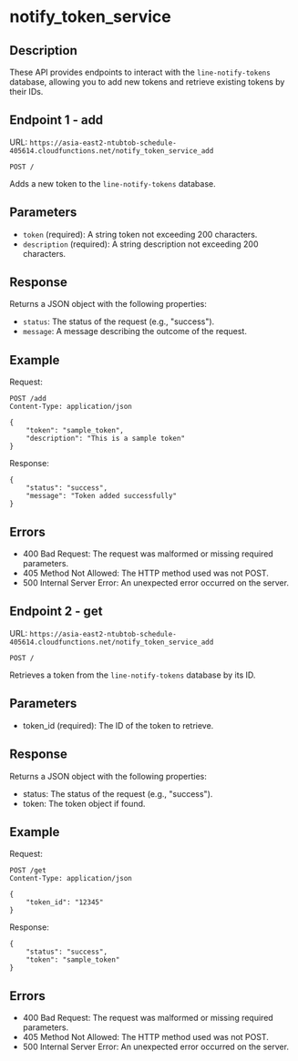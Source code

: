 # notify_token_service
## Description
These API provides endpoints to interact with the `line-notify-tokens` database, allowing you to add new tokens and retrieve existing tokens by their IDs.

## Endpoint 1 - add
URL: `https://asia-east2-ntubtob-schedule-405614.cloudfunctions.net/notify_token_service_add`

`POST /`

Adds a new token to the `line-notify-tokens` database.

## Parameters
* `token` (required): A string token not exceeding 200 characters.
* `description` (required): A string description not exceeding 200 characters.
## Response
Returns a JSON object with the following properties:

* `status`: The status of the request (e.g., "success").
* `message`: A message describing the outcome of the request.
## Example
Request:

    POST /add
    Content-Type: application/json

    {
        "token": "sample_token",
        "description": "This is a sample token"
    }
Response:

    {
        "status": "success",
        "message": "Token added successfully"
    }
## Errors
* 400 Bad Request: The request was malformed or missing required parameters.
* 405 Method Not Allowed: The HTTP method used was not POST.
* 500 Internal Server Error: An unexpected error occurred on the server.


## Endpoint 2 - get
URL: `https://asia-east2-ntubtob-schedule-405614.cloudfunctions.net/notify_token_service_add`

`POST /`

Retrieves a token from the `line-notify-tokens` database by its ID.

## Parameters
* token_id (required): The ID of the token to retrieve.
## Response
Returns a JSON object with the following properties:

* status: The status of the request (e.g., "success").
* token: The token object if found.
## Example
Request:

    POST /get
    Content-Type: application/json

    {
        "token_id": "12345"
    }
Response:

    {
        "status": "success",
        "token": "sample_token"
    }
## Errors
* 400 Bad Request: The request was malformed or missing required parameters.
* 405 Method Not Allowed: The HTTP method used was not POST.
* 500 Internal Server Error: An unexpected error occurred on the server.


